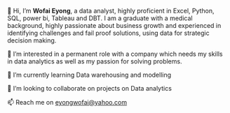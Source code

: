 👋 Hi, 
I’m **Wofai Eyong**, a data analyst, highly proficient in Excel, Python, SQL, power bi, Tableau and DBT. I am a graduate with a medical background, highly passionate about business growth and experienced in identifying challenges and fail proof solutions, using data for strategic decision making.

 👀  I’m interested in a permanent role with a company which needs my skills in data analytics as well as my passion for solving problems.

 🌱  I’m currently learning Data warehousing and modelling

 💞️  I’m looking to collaborate on projects on Data analytics

 📫  Reach me on eyongwofai@yahoo.com

<!---
Phaibooboo/Phaibooboo is a ✨ special ✨ repository because its `README.md` (this file) appears on your GitHub profile.
You can click the Preview link to take a look at your changes.
--->
